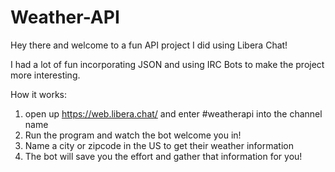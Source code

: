 # Weather-API

Hey there and welcome to a fun API project I did using Libera Chat!

I had a lot of fun incorporating JSON and using IRC Bots to make the project more interesting.

How it works:

1. open up https://web.libera.chat/ and enter #weatherapi into the channel name
2. Run the program and watch the bot welcome you in!
3. Name a city or zipcode in the US to get their weather information 
4. The bot will save you the effort and gather that information for you!
